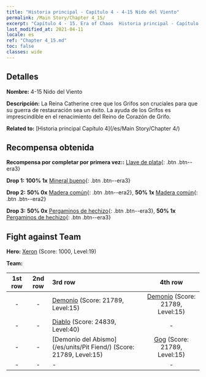```yaml
---
title: "Historia principal - Capítulo 4 - 4-15 Nido del Viento"
permalink: /Main Story/Chapter 4_15/
excerpt: "Capítulo 4 - 15. Era of Chaos  Historia principal - Capítulo 4_15. 4-15 Nido del Viento"
last_modified_at: 2021-04-11
locale: es
ref: "Chapter 4_15.md"
toc: false
classes: wide
---
```


## Detalles

 **Nombre:** 4-15 Nido del Viento

 **Descripción:** La Reina Catherine cree que los Grifos son cruciales para que su guerra de restauración sea un éxito. La ayuda de los Grifos es imprescindible en el renacimiento del Reino de Corazón de Grifo.

 **Related to:** [Historia principal Capítulo 4](/es/Main Story/Chapter 4/)

## Recompensa obtenida

 **Recompensa por completar por primera vez::** [Llave de plata](/es/Items/con_693/){: .btn .btn--era3}

 **Drop 1:** **100% 1x** [Mineral bueno](/es/Items/mat_12/){: .btn .btn--era3}

 **Drop 2:** **50% 0x** [Madera común](/es/Items/mat_7/){: .btn .btn--era2}, **50% 1x** [Madera común](/es/Items/mat_7/){: .btn .btn--era2}

 **Drop 3:** **50% 0x** [Pergaminos de hechizo](/es/Items/con_694/){: .btn .btn--era3}, **50% 1x** [Pergaminos de hechizo](/es/Items/con_694/){: .btn .btn--era3}


## Fight against Team
 **Hero:** [Xeron](/es/heroes/Xeron/) (Score: 1000, Level:19)

 **Team:**


  | 1st row | 2nd row | 3rd row | 4th row |
  |:----:|:----:|:----|:----:|
  | - | - | [Demonio](/es/units/Demon/) (Score: 21789, Level:15)  | [Demonio](/es/units/Demon/) (Score: 21789, Level:15)  |
  | - | - | [Diablo](/es/units/Devil/) (Score: 24839, Level:40)  | - |
  | - | - | [Demonio del Abismo](/es/units/Pit Fiend/) (Score: 21789, Level:15)  | [Gog](/es/units/Gog/) (Score: 21789, Level:15)  |
  | - | - | - | - |


